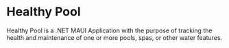# Healthy Pool

Healthy Pool is a .NET MAUI Application with the purpose 
of tracking the health and maintenance of one or more pools, 
spas, or other water features.